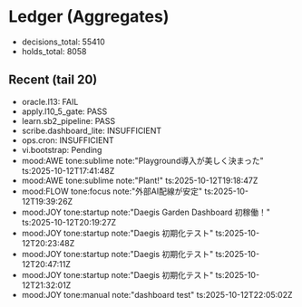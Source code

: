 # Ledger (Aggregates)

- decisions_total: 55410
- holds_total: 8058

## Recent (tail 20)
- oracle.l13: FAIL
- apply.l10_5_gate: PASS
- learn.sb2_pipeline: PASS
- scribe.dashboard_lite: INSUFFICIENT
- ops.cron: INSUFFICIENT
- vi.bootstrap: Pending
- mood:AWE tone:sublime note:"Playground導入が美しく決まった" ts:2025-10-12T17:41:48Z
- mood:AWE tone:sublime note:"Plant!" ts:2025-10-12T19:18:47Z
- mood:FLOW tone:focus note:"外部AI配線が安定" ts:2025-10-12T19:39:26Z
- mood:JOY tone:startup note:"Daegis Garden Dashboard 初稼働！" ts:2025-10-12T20:19:27Z
- mood:JOY tone:startup note:"Daegis 初期化テスト" ts:2025-10-12T20:23:48Z
- mood:JOY tone:startup note:"Daegis 初期化テスト" ts:2025-10-12T20:47:11Z
- mood:JOY tone:startup note:"Daegis 初期化テスト" ts:2025-10-12T21:32:01Z
- mood:JOY tone:manual note:"dashboard test" ts:2025-10-12T22:05:02Z
